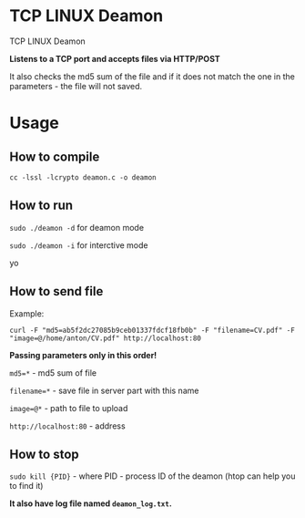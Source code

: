 <!-- README.md -->
# TCP LINUX Deamon
TCP LINUX Deamon



**Listens to a TCP port and accepts files via HTTP/POST**

It also checks the md5 sum of the file and if it does not match the one in the parameters - the file will not saved.


# Usage

## How to compile
`cc -lssl -lcrypto deamon.c -o deamon`
## How to run
`sudo ./deamon -d` for deamon mode

`sudo ./deamon -i` for interctive mode

yo

## How to send file

Example:

`curl -F "md5=ab5f2dc27085b9ceb01337fdcf18fb0b" -F "filename=CV.pdf" -F "image=@/home/anton/CV.pdf" http://localhost:80`

**Passing parameters only in this order!**

`md5=*` - md5 sum of file

`filename=*` - save file in server part with this name

`image=@*` - path to file to upload

`http://localhost:80` - address

## How to stop
`sudo kill {PID}` - where PID - process ID of the deamon (htop can help you to find it)

**It also have log file named `deamon_log.txt`.**

